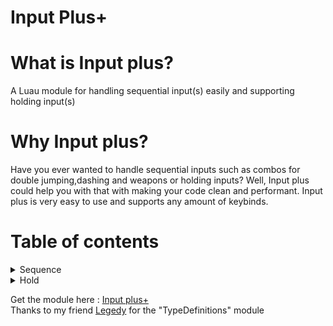 # Input Plus+
# What is Input plus?
A Luau module for handling sequential input(s) easily and supporting holding input(s)

# Why Input plus?
Have you ever wanted to handle sequential inputs such as combos for double jumping,dashing and weapons or holding inputs? Well, Input plus could help you with that with making your code clean and performant. Input plus is very easy to use and supports any amount of keybinds.

# Table of contents
<details>
  <summary>Sequence</summary>
  1) Sequences with delay specified (if delay is nil, no delay is included)<br>
  2) Any amount of keybinds can be put in the sequence.<br>
  3) Events to indicate starting of sequence,ending of sequence and pressing of keybinds<br>
  4) Feature to cancel the current input or reset the sequence.(Commonly used when gameProcessedEvent is true)<br>
</details>
<details>
  <summary>Hold</summary>
  1) Any amount of keybinds can be put in the holding list.<br>
  2) Events to indicate starting of holding,ending of holding and holding of specific keybinds<br>
  3) Feature to cancel the current input.(Commonly used when gameProcessedEvent is true)<br>
</details>

Get the module here : [Input plus+](https://www.roblox.com/library/7599649831/Input-Plus)<br>
Thanks to my friend [Legedy](https://www.roblox.com/users/1366383020/profile) for the "TypeDefinitions" module


